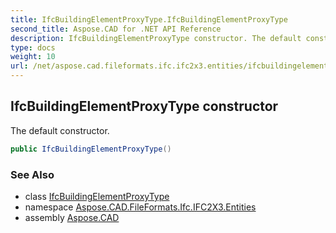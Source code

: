 ```yaml
---
title: IfcBuildingElementProxyType.IfcBuildingElementProxyType
second_title: Aspose.CAD for .NET API Reference
description: IfcBuildingElementProxyType constructor. The default constructor
type: docs
weight: 10
url: /net/aspose.cad.fileformats.ifc.ifc2x3.entities/ifcbuildingelementproxytype/ifcbuildingelementproxytype/
---
```

## IfcBuildingElementProxyType constructor

The default constructor.

```csharp
public IfcBuildingElementProxyType()
```

### See Also

* class [IfcBuildingElementProxyType](../)
* namespace [Aspose.CAD.FileFormats.Ifc.IFC2X3.Entities](../../ifcbuildingelementproxytype/)
* assembly [Aspose.CAD](../../../)


